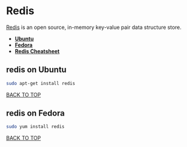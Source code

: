 Redis
=====
[Redis](https://redis.io) is an open source, in-memory key-value pair data structure store.

* [**Ubuntu**](#redis-on-ubuntu)
* [**Fedora**](#redis-on-fedora)
* [**Redis Cheatsheet**](https://github.com/ctrl-alt-del/devenv/blob/master/cheatsheet/redis)

## redis on Ubuntu
```sh
sudo apt-get install redis
```
[BACK TO TOP](https://github.com/ctrl-alt-del/devenv/tree/master/cache)



## redis on Fedora
```sh
sudo yum install redis
```
[BACK TO TOP](https://github.com/ctrl-alt-del/devenv/tree/master/cache)
